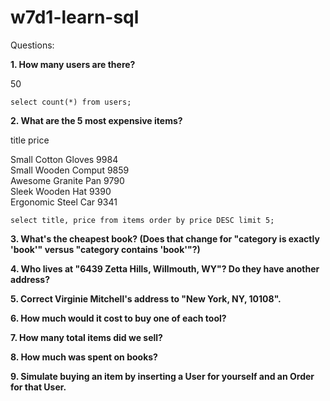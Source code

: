# w7d1-learn-sql

Questions:

**1.  How many users are there?**

50
```
select count(*) from users;
```
**2.  What are the 5 most expensive items?**


title                price     

Small Cotton Gloves  9984      
Small Wooden Comput  9859      
Awesome Granite Pan  9790      
Sleek Wooden Hat     9390      
Ergonomic Steel Car  9341 

```
select title, price from items order by price DESC limit 5;
```


**3.  What's the cheapest book? (Does that change for "category is exactly 'book'" versus "category contains 'book'"?)**



**4.  Who lives at "6439 Zetta Hills, Willmouth, WY"? Do they have another address?**



**5.  Correct Virginie Mitchell's address to "New York, NY, 10108".**



**6. How much would it cost to buy one of each tool?**



**7. How many total items did we sell?**



**8. How much was spent on books?**



**9. Simulate buying an item by inserting a User for yourself and an Order for that User.**

